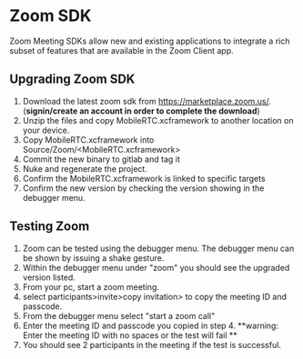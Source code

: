 #  Zoom SDK

Zoom Meeting SDKs allow new and existing applications to integrate a rich subset of features that are available in the Zoom Client app.

## Upgrading Zoom SDK

1. Download the latest zoom sdk from https://marketplace.zoom.us/. (**signin/create an account in order to complete the download**)
2. Unzip the files and copy MobileRTC.xcframework to another location on your device.
3. Copy MobileRTC.xcframework into Source/Zoom/<MobileRTC.xcframework>
6. Commit the new binary to gitlab and tag it
9. Nuke and regenerate the project.
11. Confirm the MobileRTC.xcframework is linked to specific targets
12. Confirm the new version by checking the version showing in the debugger menu.

## Testing Zoom

1. Zoom can be tested using the debugger menu. The debugger menu can be shown by issuing a shake gesture.
2. Within the debugger menu under "zoom" you should see the upgraded version listed.
3. From your pc, start a zoom meeting.
4. select participants>invite>copy invitation> to copy the meeting ID and passcode.
5. From the debugger menu select "start a zoom call" 
6. Enter the meeting ID and passcode you copied in step 4. **warning: Enter the meeting ID with no spaces or the test will fail ** 
7. You should see 2 participants in the meeting if the test is successful.
